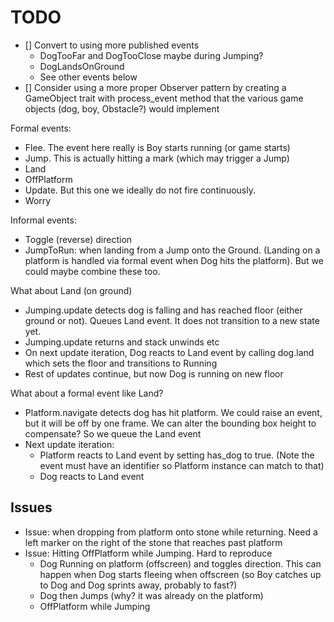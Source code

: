 # TODO

- [] Convert to using more published events
  - DogTooFar and DogTooClose maybe during Jumping?
  - DogLandsOnGround
  - See other events below
- [] Consider using a more proper Observer pattern by creating a GameObject trait with process_event method that the various game objects (dog, boy, Obstacle?) would implement

Formal events:

- Flee. The event here really is Boy starts running (or game starts)
- Jump. This is actually hitting a mark (which may trigger a Jump)
- Land
- OffPlatform
- Update. But this one we ideally do not fire continuously.
- Worry

Informal events:

- Toggle (reverse) direction
- JumpToRun: when landing from a Jump onto the Ground. (Landing on a platform is handled via formal event when Dog hits the platform). But we could maybe combine these too.

What about Land (on ground)

- Jumping.update detects dog is falling and has reached floor (either ground or not). Queues Land event. It does not transition to a new state yet.
- Jumping.update returns and stack unwinds etc
- On next update iteration, Dog reacts to Land event by calling dog.land which sets the floor and transitions to Running
- Rest of updates continue, but now Dog is running on new floor

What about a formal event like Land?

- Platform.navigate detects dog has hit platform. We could raise an event, but it will be off by one frame. We can alter the bounding box height to compensate? So we queue the Land event
- Next update iteration:
  - Platform reacts to Land event by setting has_dog to true. (Note the event must have an identifier so Platform instance can match to that)
  - Dog reacts to Land event

## Issues

- Issue: when dropping from platform onto stone while returning. Need a left marker on the right of the stone that reaches past platform
- Issue: Hitting OffPlatform while Jumping. Hard to reproduce
  - Dog Running on platform (offscreen) and toggles direction. This can happen when Dog starts fleeing when offscreen (so Boy catches up to Dog and Dog sprints away, probably to fast?)
  - Dog then Jumps (why? it was already on the platform)
  - OffPlatform while Jumping
